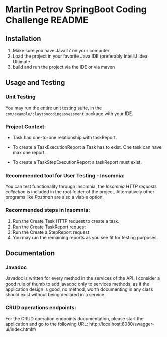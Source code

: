 # Martin Petrov SpringBoot Coding Challenge README

## Installation
1. Make sure you have Java 17 on your computer
2. Load the project in your favorite Java IDE (preferably IntelliJ Idea Ultimate
3. build and run the project via the IDE or via maven

## Usage and Testing

### Unit Testing
You may run the entire unit testing suite, in the `com/example/claytoncodingassessment` package
with your IDE. 

### Project Context:
* Task had one-to-one relationship with taskReport.

* To create a TaskExecutionReport a Task has to exist. One task can have max one report.

* To create a TaskStepExecutionReport a taskReport must exist.

### Recommended tool for User Testing - Insomnia:
You can test functionality through Insomnia, the _Insomnia HTTP requests collection_ is 
included in the root folder of the project.
Alternatively other programs like _Postman_ are also a viable option.

### Recommended steps in Insomnia:
1. Run the Create Task HTTP request to create a task. 
2. Run the Create TaskReport request
3. Run the Create a StepReport request
4. You may run the remaining reports as you see fit for testing purposes.

## Documentation

### Javadoc
Javadoc is written for every method in the services of the API. I consider a good rule of thumb to add javadoc 
only to services methods, as if the application design is good, no method, worth documenting in any class should 
exist without being declared in a service. 
### CRUD operations endpoints:
For the CRUD operation endpoints documentation, please start the application and 
go to the following URL: http://localhost:8080/swagger-ui/index.html#/

